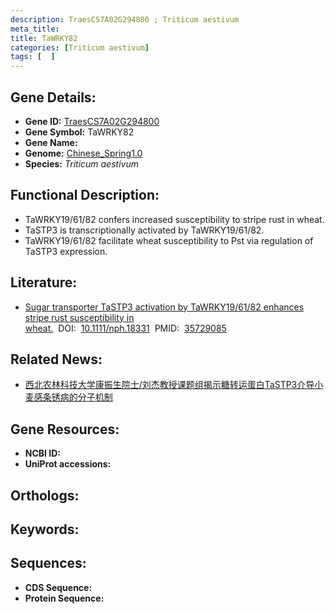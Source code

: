 ```yaml
---
description: TraesCS7A02G294800 ; Triticum aestivum
meta_title:
title: TaWRKY82
categories: [Triticum aestivum]
tags: [  ]
---
```


## Gene Details:
- **Gene ID:**	[TraesCS7A02G294800]()
- **Gene Symbol:** TaWRKY82
- **Gene Name:** 
- **Genome:** [Chinese_Spring1.0]()
- **Species:** *Triticum aestivum*

## Functional Description:
   - TaWRKY19/61/82 confers increased susceptibility to stripe rust in wheat.
   - TaSTP3 is transcriptionally activated by TaWRKY19/61/82.
   - TaWRKY19/61/82 facilitate wheat susceptibility to Pst via regulation of TaSTP3 expression.

## Literature:
   - [Sugar transporter TaSTP3 activation by TaWRKY19/61/82 enhances stripe rust susceptibility in wheat.]( https://nph.onlinelibrary.wiley.com/doi/10.1111/nph.18331)&nbsp;&nbsp;DOI:&nbsp;&nbsp;[10.1111/nph.18331](https://nph.onlinelibrary.wiley.com/doi/10.1111/nph.18331)&nbsp;&nbsp;PMID:&nbsp;&nbsp;[35729085](https://pubmed.ncbi.nlm.nih.gov/35729085/)

## Related News:
   - [西北农林科技大学康振生院士/刘杰教授课题组揭示糖转运蛋白TaSTP3介导小麦感条锈病的分子机制](https://mp.weixin.qq.com/s?__biz=MzIyOTY2NDYyNQ==&mid=2247544420&idx=1&sn=15cdc6110e245f8f4f72e2fb783d2f09&chksm=e8bd5c7adfcad56cda94a2bb25b723a0baf066cc8e50ffa11434133979ed9b0b0370aa1e9744&scene=27#wechat_redirect)

## Gene Resources:
- **NCBI ID:** [](https://www.ncbi.nlm.nih.gov/gene/?term=)
- **UniProt accessions:** [](https://www.uniprot.org/uniprotkb//entry)

## Orthologs:

## Keywords:


## Sequences:
- **CDS Sequence:**
- **Protein Sequence:**
